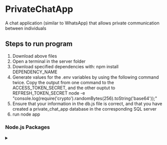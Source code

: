 # PrivateChatApp
A chat application (similar to WhatsApp) that allows private communication between individuals


## Steps to run program
1) Download above files
2) Open a terminal in the server folder
3) Download specified dependencies with: npm install DEPENDENCY_NAME
4) Generate values for the .env variables by using the following command twice. Copy the output from one command to the ACCESS_TOKEN_SECRET, and the other ouptut to REFRESH_TOKEN_SECRET 
            node -e "console.log(require('crypto').randomBytes(256).toString('base64'));"
5) Ensure that your information in the db.js file is correct, and that you have created a private_chat_app database in the corresponding SQL server
6) run node app



### Node.js Packages
<details>
  <summary></summary>
<ul>
<li> <a href="https://www.npmjs.com/package/mysql">msql</a> </li>
<li> <a href="https://www.npmjs.com/package/body-parser">body-parser </a> </li>
<li> <a href="https://www.npmjs.com/package/bcryptjs">becryptjs </a> </li>
<li> <a href="https://www.npmjs.com/package/jsonwebtoken">jsonwebtoken</a> </li>
</ul>
</details>
